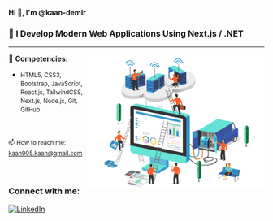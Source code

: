 
  **Hi 👋, I'm @kaan-demir**

### 🚀 I Develop Modern Web Applications Using Next.js / .NET
---
> <img src="https://github.com/Kaan-demir/kaan-demir/raw/master/software-gif.gif" width="350" align="right">
👀 **Competencies**:
 - <small>HTML5, CSS3, Bootstrap, JavaScript,
 React.js, TailwindCSS, Next.js, Node.js, Git, GitHub</small>

<br><br><small>📫 How to reach me: <a href="mailto:kaan905.kaan@gmail.com">kaan905.kaan@gmail.com</a></small>
<br><br><br>
### Connect with me:
[![LinkedIn](https://img.shields.io/badge/-LinkedIn-blue?style=flat&logo=Linkedin&logoColor=white)](https://www.linkedin.com/in/kaan-dmr)



